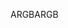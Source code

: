<span data-ttu-id="70bae-101">ARGB</span><span class="sxs-lookup"><span data-stu-id="70bae-101">ARGB</span></span>